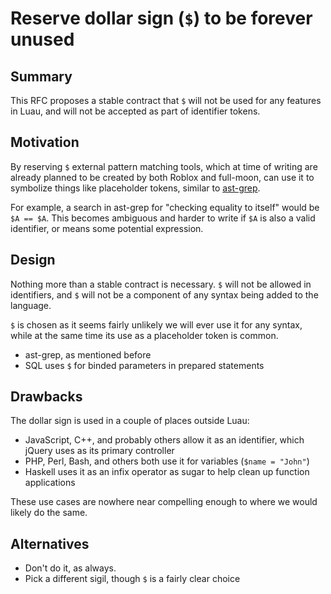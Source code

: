 # Reserve dollar sign (`$`) to be forever unused

## Summary

This RFC proposes a stable contract that `$` will not be used for any features in Luau, and will not be accepted as part of identifier tokens.

## Motivation

By reserving `$` external pattern matching tools, which at time of writing are already planned to be created by both Roblox and full-moon, can use it to symbolize things like placeholder tokens, similar to [ast-grep](https://ast-grep.github.io/guide/pattern-syntax.html). 

For example, a search in ast-grep for "checking equality to itself" would be `$A == $A`. This becomes ambiguous and harder to write if `$A` is also a valid identifier, or means some potential expression.

## Design

Nothing more than a stable contract is necessary. `$` will not be allowed in identifiers, and `$` will not be a component of any syntax being added to the language.

`$` is chosen as it seems fairly unlikely we will ever use it for any syntax, while at the same time its use as a placeholder token is common.
- ast-grep, as mentioned before
- SQL uses `$` for binded parameters in prepared statements

## Drawbacks

The dollar sign is used in a couple of places outside Luau:

- JavaScript, C++, and probably others allow it as an identifier, which jQuery uses as its primary controller
- PHP, Perl, Bash, and others both use it for variables (`$name = "John"`)
- Haskell uses it as an infix operator as sugar to help clean up function applications

These use cases are nowhere near compelling enough to where we would likely do the same.

## Alternatives

- Don't do it, as always.
- Pick a different sigil, though `$` is a fairly clear choice
